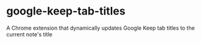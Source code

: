 # google-keep-tab-titles
A Chrome extension that dynamically updates Google Keep tab titles to the current note's title
